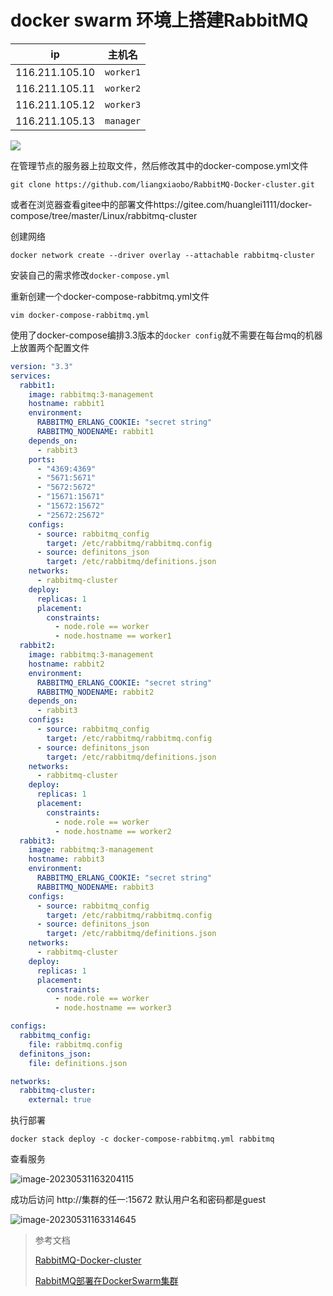# docker swarm 环境上搭建RabbitMQ

| ip             | 主机名    |
| -------------- | --------- |
| 116.211.105.10 | `worker1` |
| 116.211.105.11 | `worker2` |
| 116.211.105.12 | `worker3` |
| 116.211.105.13 | `manager` |

![](https://gitee.com/huanglei1111/phone-md/raw/master/images/image-20230531162348400.png)

在管理节点的服务器上拉取文件，然后修改其中的docker-compose.yml文件

```shell
git clone https://github.com/liangxiaobo/RabbitMQ-Docker-cluster.git
```

或者在浏览器查看gitee中的部署文件https://gitee.com/huanglei1111/docker-compose/tree/master/Linux/rabbitmq-cluster

创建网络

```shell
docker network create --driver overlay --attachable rabbitmq-cluster
```

安装自己的需求修改`docker-compose.yml`

重新创建一个docker-compose-rabbitmq.yml文件

```shell
vim docker-compose-rabbitmq.yml
```

使用了docker-compose编排3.3版本的`docker config`就不需要在每台mq的机器上放置两个配置文件

```yml
version: "3.3"
services:
  rabbit1:
    image: rabbitmq:3-management
    hostname: rabbit1
    environment:
      RABBITMQ_ERLANG_COOKIE: "secret string"
      RABBITMQ_NODENAME: rabbit1
    depends_on:
      - rabbit3
    ports:
      - "4369:4369"
      - "5671:5671"
      - "5672:5672"
      - "15671:15671"
      - "15672:15672"
      - "25672:25672"
    configs:
      - source: rabbitmq_config
        target: /etc/rabbitmq/rabbitmq.config
      - source: definitons_json
        target: /etc/rabbitmq/definitions.json
    networks:
      - rabbitmq-cluster
    deploy:
      replicas: 1
      placement:
        constraints: 
          - node.role == worker
          - node.hostname == worker1   
  rabbit2:
    image: rabbitmq:3-management
    hostname: rabbit2
    environment:
      RABBITMQ_ERLANG_COOKIE: "secret string"
      RABBITMQ_NODENAME: rabbit2
    depends_on:
      - rabbit3
    configs:
      - source: rabbitmq_config
        target: /etc/rabbitmq/rabbitmq.config
      - source: definitons_json
        target: /etc/rabbitmq/definitions.json
    networks:
      - rabbitmq-cluster
    deploy:
      replicas: 1
      placement:
        constraints: 
          - node.role == worker
          - node.hostname == worker2  
  rabbit3:
    image: rabbitmq:3-management
    hostname: rabbit3
    environment:
      RABBITMQ_ERLANG_COOKIE: "secret string"
      RABBITMQ_NODENAME: rabbit3
    configs:
      - source: rabbitmq_config
        target: /etc/rabbitmq/rabbitmq.config
      - source: definitons_json
        target: /etc/rabbitmq/definitions.json
    networks:
      - rabbitmq-cluster
    deploy:
      replicas: 1
      placement:
        constraints: 
          - node.role == worker 
          - node.hostname == worker3 

configs:
  rabbitmq_config:
    file: rabbitmq.config
  definitons_json:
    file: definitions.json

networks:
  rabbitmq-cluster:
    external: true
```

执行部署

```shell
docker stack deploy -c docker-compose-rabbitmq.yml rabbitmq
```

查看服务

![image-20230531163204115](https://gitee.com/huanglei1111/phone-md/raw/master/images/image-20230531163204115.png)

成功后访问 http://集群的任一:15672 默认用户名和密码都是guest

![image-20230531163314645](https://gitee.com/huanglei1111/phone-md/raw/master/images/image-20230531163314645.png)

> 参考文档
>
> [RabbitMQ-Docker-cluster](https://github.com/liangxiaobo/RabbitMQ-Docker-cluster)
>
> [RabbitMQ部署在DockerSwarm集群](https://www.jianshu.com/p/9243a9c020a3)

